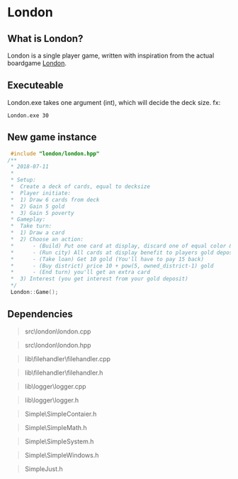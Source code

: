 # London

## What is London?
London is a single player game, written with inspiration from the actual boardgame [London](https://en.wikipedia.org/wiki/London_(board_game)).

## Executeable
London.exe takes one argument (int), which will decide the deck size. fx:

```
London.exe 30
```

## New game instance
```c++
 #include "london/london.hpp"
/**
 * 2018-07-11
 *
 * Setup:
 *  Create a deck of cards, equal to decksize
 *  Player initiate:
 *  1) Draw 6 cards from deck
 *  2) Gain 5 gold
 *  3) Gain 5 poverty
 * Gameplay:
 *  Take turn:
 *  1) Draw a card
 *  2) Choose an action:
 *      - (Build) Put one card at display, discard one of equal color & level
 *      - (Run city) All cards at display benefit to players gold deposit
 *      - (Take loan) Get 10 gold (You'll have to pay 15 back)
 *      - (Buy district) price 10 + pow(5, owned_district-1) gold
 *      - (End turn) you'll get an extra card
 *  3) Interest (you get interest from your gold deposit)
 */
 London::Game();
```

## Dependencies
> src\london\london.cpp

> src\london\london.hpp

> lib\filehandler\filehandler.cpp

> lib\filehandler\filehandler.h

> lib\logger\logger.cpp

> lib\logger\logger.h

> Simple\SimpleContaier.h

> Simple\SimpleMath.h

> Simple\SimpleSystem.h

> Simple\SimpleWindows.h

> SimpleJust.h
